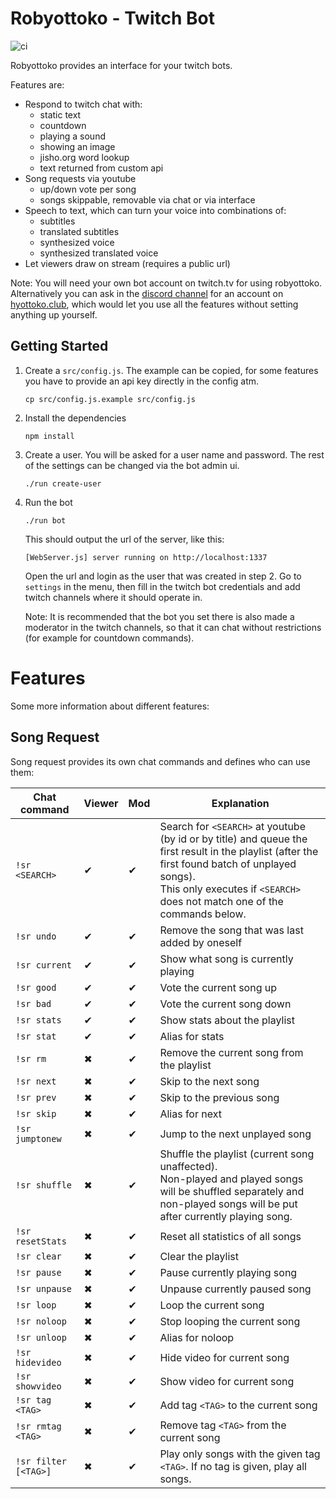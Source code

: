 # Robyottoko - Twitch Bot

![ci](https://github.com/Zutatensuppe/robyottoko/actions/workflows/ci.yaml/badge.svg)

Robyottoko provides an interface for your twitch bots.

Features are:
- Respond to twitch chat with:
  - static text
  - countdown
  - playing a sound
  - showing an image
  - jisho.org word lookup
  - text returned from custom api
- Song requests via youtube
  - up/down vote per song
  - songs skippable, removable via chat or via interface
- Speech to text, which can turn your voice into combinations of:
  - subtitles
  - translated subtitles
  - synthesized voice
  - synthesized translated voice
- Let viewers draw on stream (requires a public url)

Note: You will need your own bot account on twitch.tv for using
robyottoko. Alternatively you can ask in
the [discord channel](https://discord.gg/jrPSmmHhbE)
for an account on [hyottoko.club](https://hyottoko.club), which
would let you use all the features without setting anything up yourself.

## Getting Started

1. Create a `src/config.js`. The example can be copied, for some
features you have to provide an api key directly in the config atm.

    ```
    cp src/config.js.example src/config.js
    ```

2. Install the dependencies

    ```
    npm install
    ```

3. Create a user. You will be asked for a user name and password.
The rest of the settings can be changed via the bot admin ui.

    ```
    ./run create-user
    ```

4. Run the bot

    ```
    ./run bot
    ```

    This should output the url of the server, like this:
    ```
    [WebServer.js] server running on http://localhost:1337
    ```

    Open the url and login as the user that was created in step 2.
    Go to `settings` in the menu, then fill in the twitch bot credentials and add twitch channels where it should operate in.

    Note: It is recommended that the bot you set there is also made a
    moderator in the twitch channels, so that it can chat without
    restrictions (for example for countdown commands).

# Features

Some more information about different features:

## Song Request

Song request provides its own chat commands and defines who can use them:

Chat command     | Viewer | Mod | Explanation
-----------------|--------|-----|---------------------------------------
`!sr <SEARCH>`       | ✔  | ✔   | Search for `<SEARCH>` at youtube (by id or by title) and queue the first result in the playlist (after the first found batch of unplayed songs). <br /> This only executes if `<SEARCH>` does not match one of the commands below.
`!sr undo`           | ✔  | ✔   | Remove the song that was last added by oneself
`!sr current`        | ✔  | ✔   | Show what song is currently playing
`!sr good`           | ✔  | ✔   | Vote the current song up
`!sr bad`            | ✔  | ✔   | Vote the current song down
`!sr stats`          | ✔  | ✔   | Show stats about the playlist
`!sr stat`           | ✔  | ✔   | Alias for stats
`!sr rm`             | ✖  | ✔   | Remove the current song from the playlist
`!sr next`           | ✖  | ✔   | Skip to the next song
`!sr prev`           | ✖  | ✔   | Skip to the previous song
`!sr skip`           | ✖  | ✔   | Alias for next
`!sr jumptonew`      | ✖  | ✔   | Jump to the next unplayed song
`!sr shuffle`        | ✖  | ✔   | Shuffle the playlist (current song unaffected). <br /> Non-played and played songs will be shuffled separately and non-played songs will be put after currently playing song.
`!sr resetStats`     | ✖  | ✔   | Reset all statistics of all songs
`!sr clear`          | ✖  | ✔   | Clear the playlist
`!sr pause`          | ✖  | ✔   | Pause currently playing song
`!sr unpause`        | ✖  | ✔   | Unpause currently paused song
`!sr loop`           | ✖  | ✔   | Loop the current song
`!sr noloop`         | ✖  | ✔   | Stop looping the current song
`!sr unloop`         | ✖  | ✔   | Alias for noloop
`!sr hidevideo`      | ✖  | ✔   | Hide video for current song
`!sr showvideo`      | ✖  | ✔   | Show video for current song
`!sr tag <TAG>`      | ✖  | ✔   | Add tag `<TAG>` to the current song
`!sr rmtag <TAG>`    | ✖  | ✔   | Remove tag `<TAG>` from the current song
`!sr filter [<TAG>]` | ✖  | ✔   | Play only songs with the given tag `<TAG>`. If no tag is given, play all songs.
